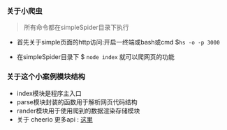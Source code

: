 ### 关于小爬虫

> 所有命令都在simpleSpider目录下执行

- 首先关于simple页面的http访问:开启一终端或bash或cmd
  $`hs -o -p 3000`

- 在simpleSpider目录下
  $ `node index` 就可以爬网页的功能

### 关于这个小案例模块结构
- index模块是程序主入口
- parse模块封装的函数用于解析网页代码结构
- rander模块用于使用爬到的数据渲染存储模块
- 关于 cheerio 更多api : [这里](https://www.npmjs.com/package/cheerio)
